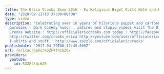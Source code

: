 ```yaml
---
title: The Erica Crooks Show 2016 - Ex Religious Bigot Quits Hate and Prejudice
date: "2020-02-11T18:37:09+08:00"
type: video
description: 'Celebrating over 10 years of hilarious puppet and cartoon animation
  parodies , Dark Comedy humor , satires and stupid videos visit The Official Erica
  Crooks Website : http://officialericcrooks.com today ! http://facebook.com/officialericcrooks
  http://twitter.com/crooks_erica http://youtube.com/user/officialericcrooks http://Instagram.com/officialericcrooks/
  T-shirts and stuff : http://www.zazzle.com/officialericcrooks'
publishdate: "2017-04-29T06:12:43.000Z"
url: /ericacrooks/ROZF4t4c6Z0/
providers:
  youtube:
    id: ROZF4t4c6Z0
---
```

